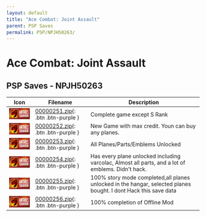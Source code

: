 ```yaml
---
layout: default
title: "Ace Combat: Joint Assault"
parent: PSP Saves
permalink: PSP/NPJH50263/
---
```

# Ace Combat: Joint Assault

## PSP Saves - NPJH50263

| Icon | Filename | Description |
|------|----------|-------------|
| ![Ace Combat: Joint Assault](ICON0.PNG) | [00000251.zip](00000251.zip){: .btn .btn-purple } | Complete game except S Rank |
| ![Ace Combat: Joint Assault](ICON0.PNG) | [00000252.zip](00000252.zip){: .btn .btn-purple } | New Game with max credit. Youn can buy any planes. |
| ![Ace Combat: Joint Assault](ICON0.PNG) | [00000253.zip](00000253.zip){: .btn .btn-purple } | All Planes/Parts/Emblems Unlocked |
| ![Ace Combat: Joint Assault](ICON0.PNG) | [00000254.zip](00000254.zip){: .btn .btn-purple } | Has every plane unlocked including varcolac, Almost all parts, and a lot of emblems. Didn't hack. |
| ![Ace Combat: Joint Assault](ICON0.PNG) | [00000255.zip](00000255.zip){: .btn .btn-purple } | 100% story mode completed,all planes unlocked in the hangar, selected planes bought. I dont Hack this save data |
| ![Ace Combat: Joint Assault](ICON0.PNG) | [00000256.zip](00000256.zip){: .btn .btn-purple } | 100% completion of Offline Mod |
